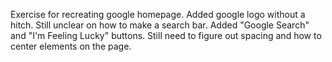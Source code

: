 Exercise for recreating google homepage.
Added google logo without a hitch. Still unclear on how to make a search bar. 
Added "Google Search" and "I'm Feeling Lucky" buttons. 
Still need to figure out spacing and how to center elements on the page. 